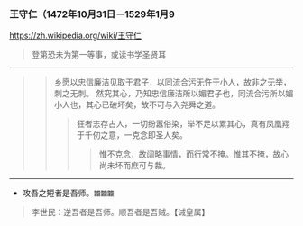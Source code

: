 ### 王守仁（1472年10月31日－1529年1月9
https://zh.wikipedia.org/wiki/王守仁
>登第恐未为第一等事，或读书学圣贤耳
---
>>乡愿以忠信廉洁见取于君子，以同流合污无忤于小人，故非之无举，刺之无刺。
>>然究其心，乃知忠信廉洁所以媚君子也，同流合污所以媚小人也，其心已破坏矣，故不可与入尧舜之道。
>>>狂者志存古人，一切纷嚣俗染，举不足以累其心，真有凤凰翔于千仞之意，一克念即圣人矣。
>>>>惟不克念，故阔略事情，而行常不掩。惟其不掩，故心尚未坏而庶可与裁。
---
- 攻吾之短者是吾师。`龖龖龖`
>李世民：逆吾者是吾师。顺吾者是吾贼。【诫皇属】
